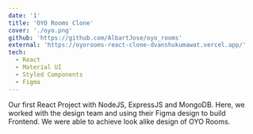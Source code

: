 ```yaml
---
date: '1'
title: 'OYO Rooms Clone'
cover: './oyo.png'
github: 'https://github.com/AlbartJose/oyo_rooms'
external: 'https://oyorooms-react-clone-dvanshukumawat.vercel.app/'
tech:
  - React
  - Material UI
  - Styled Components
  - Figma
---
```


Our first React Project with NodeJS, ExpressJS and MongoDB. Here, we worked with the design team and using their Figma design to build Frontend. We were able to achieve look alike design of OYO Rooms.

